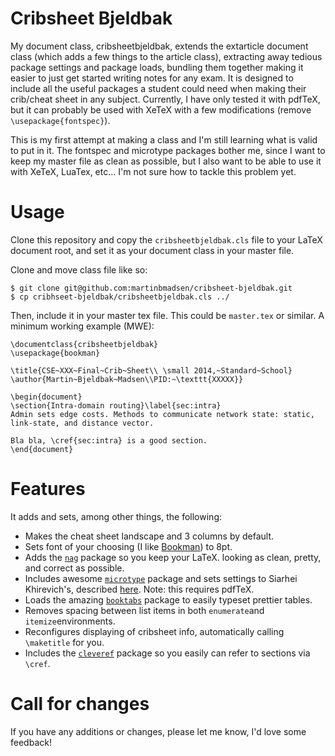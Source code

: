 Cribsheet Bjeldbak
==================

My document class, cribsheetbjeldbak, extends the extarticle document class (which adds a few things to the article class), extracting away tedious package settings and package loads, bundling them together making it easier to just get started writing notes for any exam. It is designed to include all the useful packages a student could need when making their crib/cheat sheet in any subject. Currently, I have only tested it with pdfTeX, but it can probably be used with XeTeX with a few modifications (remove ``\usepackage{fontspec}``).

This is my first attempt at making a class and I'm still learning what is valid to put in it. The fontspec and microtype packages bother me, since I want to keep my master file as clean as possible, but I also want to be able to use it with XeTeX, LuaTex, etc... I'm not sure how to tackle this problem yet.

# Usage

Clone this repository and copy the ``cribsheetbjeldbak.cls`` file to your LaTeX document root, and set it as your document class in your master file.

Clone and move class file like so:
```Shell
$ git clone git@github.com:martinbmadsen/cribsheet-bjeldbak.git
$ cp cribhseet-bjeldbak/cribsheetbjeldbak.cls ../
```

Then, include it in your master tex file. This could be ``master.tex`` or similar. A minimum working example (MWE):

```TeX
\documentclass{cribsheetbjeldbak}
\usepackage{bookman}

\title{CSE~XXX~Final~Crib~Sheet\\ \small 2014,~Standard~School}
\author{Martin~Bjeldbak~Madsen\\PID:~\texttt{XXXXX}}

\begin{document}
\section{Intra-domain routing}\label{sec:intra}
Admin sets edge costs. Methods to communicate network state: static,
link-state, and distance vector.

Bla bla, \cref{sec:intra} is a good section.
\end{document}

```


# Features

It adds and sets, among other things, the following:
  - Makes the cheat sheet landscape and 3 columns by default.
  - Sets font of your choosing (I like [Bookman](http://www.tug.dk/FontCatalogue/bookman/)) to 8pt.
  - Adds the [``nag``](http://www.ctan.org/tex-archive/macros/latex/contrib/nag) package so you keep your LaTeX. looking as clean, pretty, and correct as possible.
  - Includes awesome [``microtype``](http://ctan.org/pkg/microtype) package and sets settings to Siarhei Khirevich's, described [here](http://www.khirevich.com/latex/microtype/). Note: this requires pdfTeX.
  - Loads the amazing [``booktabs``](http://www.ctan.org/pkg/booktabs) package to easily typeset prettier tables.
  - Removes spacing between list items in both ``enumerate``and ``itemize``environments.
  - Reconfigures displaying of cribsheet info, automatically calling ``\maketitle`` for you.
  - Includes the [``cleveref``](http://www.ctan.org/pkg/cleveref) package so you easily can refer to sections via ``\cref``.

# Call for changes
If you have any additions or changes, please let me know, I'd love some feedback!
